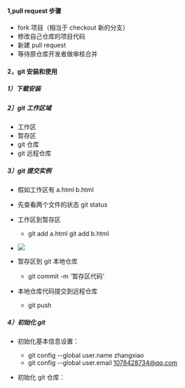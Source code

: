 <!--
 * @Description:
 * @Author: xiao.zhang
 * @Date: 2020-12-16 19:28:14
 * @LastEditors: xiao.zhang
 * @LastEditTime: 2020-12-17 19:30:43
-->

#### 1,pull request 步骤

- fork 项目（相当于 checkout 新的分支）
- 修改自己仓库的项目代码
- 新建 pull request
- 等待原仓库开发者做审核合并

#### 2，git 安装和使用

##### 1）下载安装

##### 2）git 工作区域

- 工作区
- 暂存区
- git 仓库
- git 远程仓库

##### 3）git 提交实例

- 假如工作区有 a.html b.html
- 先查看两个文件的状态 git status
- 工作区到暂存区

  - git add a.html git add b.html

- ![](https://tva1.sinaimg.cn/large/0081Kckwgy1glr0oaf8yzj30ua0cejyg.jpg)

- 暂存区到 git 本地仓库

  - git commit -m '暂存区代码'

- 本地仓库代码提交到远程仓库
  - git push

##### 4）初始化 git

- 初始化基本信息设置：

  - git config --global user.name zhangxiao
  - git config --global user.email 1078428734@qq.com

- 初始化 git 仓库：
